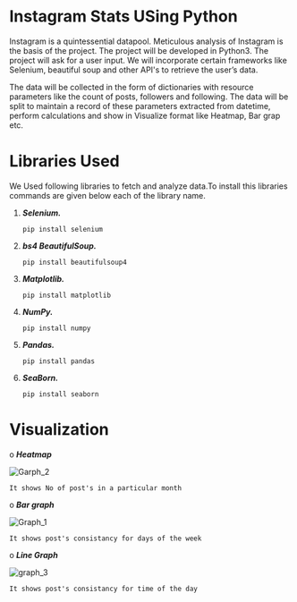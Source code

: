 
# Instagram Stats USing Python

Instagram is a quintessential datapool. Meticulous analysis of Instagram is the
basis of the project. The project will be developed in Python3. The project will ask
for a user input. We will incorporate certain frameworks like Selenium,
beautiful soup and other API's to retrieve the user’s data.

The data will be collected in the form of dictionaries with resource parameters like
the count of posts, followers and following. The data will be split to maintain a
record of these parameters extracted from datetime, perform calculations and show in Visualize format like Heatmap, Bar grap etc.

# Libraries Used
We Used following libraries to fetch and analyze data.To install this libraries commands are given below each of the library name. 
  1. **_Selenium._**
        
        `pip install selenium`
  2. **_bs4 BeautifulSoup._** 
        
        `pip install beautifulsoup4`
        
  3. **_Matplotlib._**
  
        `pip install matplotlib`
  
  4. **_NumPy._**
      
      `pip install numpy`
  
  5. **_Pandas._**
  
       `pip install pandas`
  
  6. **_SeaBorn._**
    
      `pip install seaborn`
 
 # Visualization
 
 o **_Heatmap_**
 
   ![Garph_2](https://user-images.githubusercontent.com/66065422/128352763-820a58dd-ac52-4a97-90f8-a665dd57cac1.png)
   
    It shows No of post's in a particular month
 
o **_Bar graph_** 
 
 ![Graph_1](https://user-images.githubusercontent.com/66065422/128352987-6343a48d-b20e-4cbf-bf71-931753240fa4.png)
 
    It shows post's consistancy for days of the week
 
 o **_Line Graph_**
 
 ![graph_3](https://user-images.githubusercontent.com/66065422/128353017-86bdc344-15d6-4c6b-be47-bc86a56d1527.png)
 
    It shows post's consistancy for time of the day

